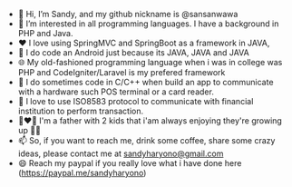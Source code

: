 - 👋 Hi, I’m Sandy, and my github nickname is @sansanwawa
- 👀 I’m interested in all programming languages. I have a background in PHP and Java.
- ❤️ I love using SpringMVC and SpringBoot as a framework in JAVA,
- 📱 I do code an Android just because its JAVA, JAVA and JAVA
- 🌐 My old-fashioned programming language when i was in college was PHP and CodeIgniter/Laravel is my prefered framework
- 🥁 I do sometimes code in C/C++ when build an app to communicate with a hardware such POS terminal or a card reader.
- 🌱 I love to use ISO8583 protocol to communicate with financial institution to perform transaction.
- 👩‍❤️‍👨 I'm a father with 2 kids that i'am always enjoying they're growing up 🍎🍏
- 📫 So, if you want to reach me, drink some coffee, share some crazy ideas, please contact me at sandyharyono@gmail.com
- 😄 Reach my paypal if you really love what i have done here (https://paypal.me/sandyharyono)

<!---
sansanwawa/sansanwawa is a ✨ special ✨ repository because its `README.md` (this file) appears on your GitHub profile.
You can click the Preview link to take a look at your changes.
--->
